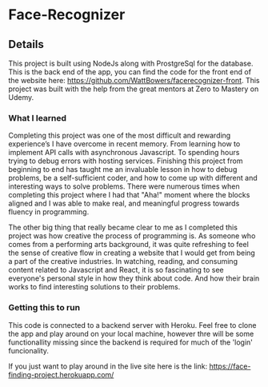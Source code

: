 # Face-Recognizer

## Details

This project is built using NodeJs along with ProstgreSql for the database. This is the back end of the app, you can find the code for the front end of the website here: https://github.com/WattBowers/facerecognizer-front. This project was built with the help from the great mentors at Zero to Mastery on Udemy.

### What I learned

Completing this project was one of the most difficult and rewarding experience’s I have overcome in recent memory. From learning how to implement API calls with asynchronous Javascript. To spending hours trying to debug errors with hosting services. Finishing this project from beginning to end has taught me an invaluable lesson in how to debug problems, be a self-sufficient coder, and how to come up with different and interesting ways to solve problems. There were numerous times when completing this project where I had that "Aha!" moment where the blocks aligned and I was able to make real, and meaningful progress towards fluency in programming.

The other big thing that really became clear to me as I completed this project was how creative the process of programming is. As someone who comes from a performing arts background, it was quite refreshing to feel the sense of creative flow in creating a website that I would get from being a part of the creative industries. In watching, reading, and consuming content related to Javascript and React, it is so fascinating to see everyone's personal style in how they think about code. And how their brain works to find interesting solutions to their problems.

### Getting this to run

This code is connected to a backend server with Heroku. Feel free to clone the app and play around on your local machine, however thre will be some functionallity missing since the backend is required for much of the 'login' funcionality.

If you just want to play around in the live site here is the link: https://face-finding-project.herokuapp.com/
